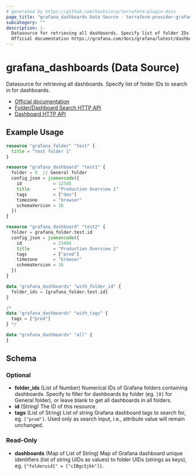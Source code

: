 ```yaml
---
# generated by https://github.com/hashicorp/terraform-plugin-docs
page_title: "grafana_dashboards Data Source - terraform-provider-grafana"
subcategory: ""
description: |-
  Datasource for retrieving all dashboards. Specify list of folder IDs to search in for dashboards.
  Official documentation https://grafana.com/docs/grafana/latest/dashboards/Folder/Dashboard Search HTTP API https://grafana.com/docs/grafana/latest/http_api/folder_dashboard_search/Dashboard HTTP API https://grafana.com/docs/grafana/latest/http_api/dashboard/
---
```


# grafana_dashboards (Data Source)

Datasource for retrieving all dashboards. Specify list of folder IDs to search in for dashboards.

* [Official documentation](https://grafana.com/docs/grafana/latest/dashboards/)
* [Folder/Dashboard Search HTTP API](https://grafana.com/docs/grafana/latest/http_api/folder_dashboard_search/)
* [Dashboard HTTP API](https://grafana.com/docs/grafana/latest/http_api/dashboard/)

## Example Usage

```terraform
resource "grafana_folder" "test" {
  title = "test folder 1"
}

resource "grafana_dashboard" "test1" {
  folder = 0  // General folder
  config_json = jsonencode({
    id            = 12345
    title         = "Production Overview 1"
    tags          = ["dev"]
    timezone      = "browser"
    schemaVersion = 16
  })
}

resource "grafana_dashboard" "test2" {
  folder = grafana_folder.test.id
  config_json = jsonencode({
    id            = 23456
    title         = "Production Overview 2"
    tags          = ["prod"]
    timezone      = "browser"
    schemaVersion = 16
  })
}

data "grafana_dashboards" "with_folder_id" {
  folder_ids = [grafana_folder.test.id]
}

/*
data "grafana_dashboards" "with_tags" {
  tags = ["prod"]
} */

data "grafana_dashboards" "all" {
}
```

<!-- schema generated by tfplugindocs -->
## Schema

### Optional

- **folder_ids** (List of Number) Numerical IDs of Grafana folders containing dashboards. Specify to filter for dashboards by folder (eg. `[0]` for General folder), or leave blank to get all dashboards in all folders.
- **id** (String) The ID of this resource.
- **tags** (List of String) List of string Grafana dashboard tags to search for, eg. `["prod"]`. Used only as search input, i.e., attribute value will remain unchanged.

### Read-Only

- **dashboards** (Map of List of String) Map of Grafana dashboard unique identifiers (list of string UIDs as values) to folder UIDs (strings as keys), eg. `{"folderuid1" = ["cIBgcSjkk"]}`.


